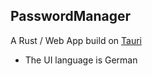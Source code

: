 PasswordManager
---
A Rust / Web App build on [Tauri](https://tauri.app/)
- The UI language is German
